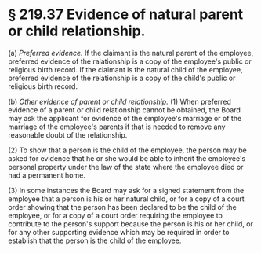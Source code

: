 # § 219.37   Evidence of natural parent or child relationship.

(a) *Preferred evidence.* If the claimant is the natural parent of the employee, preferred evidence of the ralationship is a copy of the employee's public or religious birth record. If the claimant is the natural child of the employee, preferred evidence of the relationship is a copy of the child's public or religious birth record.


(b) *Other evidence of parent or child relationship.* (1) When preferred evidence of a parent or child relationship cannot be obtained, the Board may ask the applicant for evidence of the employee's marriage or of the marriage of the employee's parents if that is needed to remove any reasonable doubt of the relationship.


(2) To show that a person is the child of the employee, the person may be asked for evidence that he or she would be able to inherit the employee's personal property under the law of the state where the employee died or had a permanent home.


(3) In some instances the Board may ask for a signed statement from the employee that a person is his or her natural child, or for a copy of a court order showing that the person has been declared to be the child of the employee, or for a copy of a court order requiring the employee to contribute to the person's support because the person is his or her child, or for any other supporting evidence which may be required in order to establish that the person is the child of the employee.




